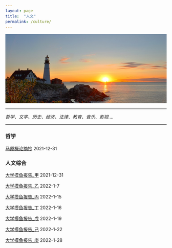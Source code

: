 ```yaml
---
layout: page
title:  "人文"
permalink: /culture/
---
```

![](/img/arts.jpg)

************

*哲学、文学、历史、经济、法律、教育、音乐、影视 ...*

************

### 哲学
[马原概论摘抄](https://robert1037.github.io/culture/marxism/) 2021-12-31

### 人文综合
[大学摸鱼报告_甲](https://robert1037.github.io/culture/fun/a) 2021-12-31

[大学摸鱼报告_乙](https://robert1037.github.io/culture/fun/b) 2022-1-7

[大学摸鱼报告_丙](https://robert1037.github.io/culture/fun/c) 2022-1-15

[大学摸鱼报告_丁](https://robert1037.github.io/culture/fun/d) 2022-1-16

[大学摸鱼报告_戊](https://robert1037.github.io/culture/fun/e) 2022-1-19

[大学摸鱼报告_己](https://robert1037.github.io/culture/fun/f) 2022-1-22

[大学摸鱼报告_庚](https://robert1037.github.io/culture/fun/g) 2022-1-28
